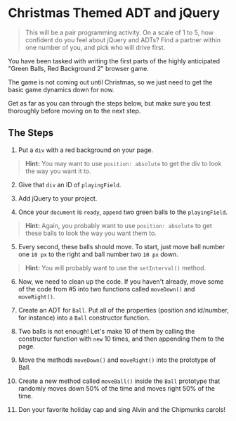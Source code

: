 # Christmas Themed ADT and jQuery

>This will be a pair programming activity.  On a scale of 1 to 5, how confident do you feel about jQuery and ADTs?
Find a partner within one number of you, and pick who will drive first.

You have been tasked with writing the first parts of the highly anticipated "Green Balls, Red Background 2" browser game.

The game is not coming out until Christmas, so we just need to get the basic game dynamics down for now.

Get as far as you can through the steps below, but make sure you test thoroughly before moving on to the next step.

## The Steps

1. Put a `div` with a red background on your page.

>**Hint:** You may want to use `position: absolute` to get the div to look the way you want it to.

2. Give that `div` an ID of `playingField`.

3. Add jQuery to your project.

4. Once your `document` is `ready`, `append` two green balls to the `playingField`.

>**Hint:** Again, you probably want to use `position: absolute` to get these balls to look the way you want them to.

5. Every second, these balls should move.  To start, just move ball number one `10 px` to the right and ball number two `10 px` down.

>**Hint:** You will probably want to use the `setInterval()` method.

6. Now, we need to clean up the code.  If you haven't already, move some of the code from #5 into two functions called
`moveDown()` and `moveRight()`.

7. Create an ADT for `Ball`.  Put all of the properties (position and id/number, for instance) into a `Ball` constructor function.

8. Two balls is not enough!  Let's make 10 of them by calling the constructor function with `new` 10 times, and then appending
them to the page.

9. Move the methods `moveDown()` and `moveRight()` into the prototype of Ball.

10. Create a new method called `moveBall()` inside the `Ball` prototype that randomly moves down 50% of the time and moves
right 50% of the time.

11. Don your favorite holiday cap and sing Alvin and the Chipmunks carols!
